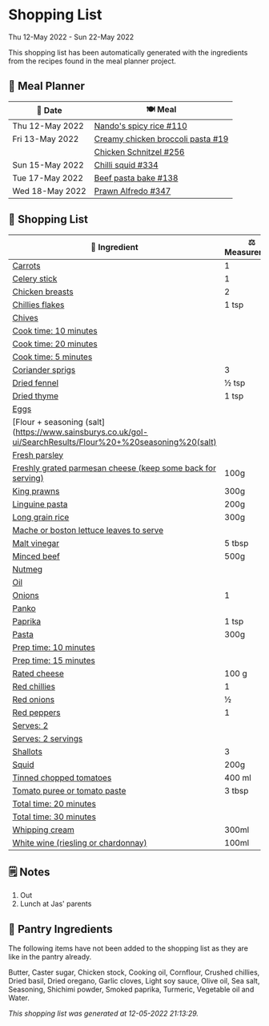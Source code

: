 # Shopping List

Thu 12-May 2022 - Sun 22-May 2022

This shopping list has been automatically generated with the ingredients from the recipes found in the meal planner project.

## 📅 Meal Planner

|📅 Date| 🍽️ Meal|
|----|----|
|Thu 12-May 2022|[Nando's spicy rice #110](https://github.com/jcallaghan/The-Cookbook/issues/110)|
|Fri 13-May 2022|[Creamy chicken broccoli pasta #19](https://github.com/jcallaghan/The-Cookbook/issues/19)|
||[Chicken Schnitzel  #256](https://github.com/jcallaghan/The-Cookbook/issues/256)|
|Sun 15-May 2022|[Chilli squid #334](https://github.com/jcallaghan/The-Cookbook/issues/334)|
|Tue 17-May 2022|[Beef pasta bake #138](https://github.com/jcallaghan/The-Cookbook/issues/138)|
|Wed 18-May 2022|[Prawn Alfredo #347](https://github.com/jcallaghan/The-Cookbook/issues/347)|

## 🛒 Shopping List

| 🍌 Ingredient| ⚖️ Measurement|
|----------|-----------|
|[Carrots](https://www.sainsburys.co.uk/gol-ui/SearchResults/Carrots)|1|
|[Celery stick](https://www.sainsburys.co.uk/gol-ui/SearchResults/Celery%20stick)|1|
|[Chicken breasts](https://www.sainsburys.co.uk/gol-ui/SearchResults/Chicken%20breasts)|2|
|[Chillies flakes](https://www.sainsburys.co.uk/gol-ui/SearchResults/Chillies%20flakes)|1 tsp|
|[Chives](https://www.sainsburys.co.uk/gol-ui/SearchResults/Chives)||
|[Cook time: 10 minutes](https://www.sainsburys.co.uk/gol-ui/SearchResults/Cook%20time:%2010%20minutes)||
|[Cook time: 20 minutes](https://www.sainsburys.co.uk/gol-ui/SearchResults/Cook%20time:%2020%20minutes)||
|[Cook time: 5 minutes](https://www.sainsburys.co.uk/gol-ui/SearchResults/Cook%20time:%205%20minutes)||
|[Coriander sprigs](https://www.sainsburys.co.uk/gol-ui/SearchResults/Coriander%20sprigs)|3|
|[Dried fennel](https://www.sainsburys.co.uk/gol-ui/SearchResults/Dried%20fennel)|½ tsp|
|[Dried thyme](https://www.sainsburys.co.uk/gol-ui/SearchResults/Dried%20thyme)|1 tsp|
|[Eggs](https://www.sainsburys.co.uk/gol-ui/SearchResults/Eggs)||
|[Flour + seasoning (salt](https://www.sainsburys.co.uk/gol-ui/SearchResults/Flour%20+%20seasoning%20(salt)||
|[Fresh parsley](https://www.sainsburys.co.uk/gol-ui/SearchResults/Fresh%20parsley)||
|[Freshly grated parmesan cheese (keep some back for serving)](https://www.sainsburys.co.uk/gol-ui/SearchResults/Freshly%20grated%20parmesan%20cheese%20(keep%20some%20back%20for%20serving))|100g|
|[King prawns](https://www.sainsburys.co.uk/gol-ui/SearchResults/King%20prawns)|300g|
|[Linguine pasta](https://www.sainsburys.co.uk/gol-ui/SearchResults/Linguine%20pasta)|200g|
|[Long grain rice](https://www.sainsburys.co.uk/gol-ui/SearchResults/Long%20grain%20rice)|300g|
|[Mache or boston lettuce leaves to serve](https://www.sainsburys.co.uk/gol-ui/SearchResults/Mache%20or%20boston%20lettuce%20leaves%20to%20serve)||
|[Malt vinegar](https://www.sainsburys.co.uk/gol-ui/SearchResults/Malt%20vinegar)|5 tbsp|
|[Minced beef](https://www.sainsburys.co.uk/gol-ui/SearchResults/Minced%20beef)|500g|
|[Nutmeg](https://www.sainsburys.co.uk/gol-ui/SearchResults/Nutmeg)||
|[Oil](https://www.sainsburys.co.uk/gol-ui/SearchResults/Oil)||
|[Onions](https://www.sainsburys.co.uk/gol-ui/SearchResults/Onions)|1|
|[Panko](https://www.sainsburys.co.uk/gol-ui/SearchResults/Panko)||
|[Paprika](https://www.sainsburys.co.uk/gol-ui/SearchResults/Paprika)|1 tsp|
|[Pasta](https://www.sainsburys.co.uk/gol-ui/SearchResults/Pasta)|300g|
|[Prep time: 10 minutes](https://www.sainsburys.co.uk/gol-ui/SearchResults/Prep%20time:%2010%20minutes)||
|[Prep time: 15 minutes](https://www.sainsburys.co.uk/gol-ui/SearchResults/Prep%20time:%2015%20minutes)||
|[Rated cheese](https://www.sainsburys.co.uk/gol-ui/SearchResults/Rated%20cheese)|100 g|
|[Red chillies](https://www.sainsburys.co.uk/gol-ui/SearchResults/Red%20chillies)|1|
|[Red onions](https://www.sainsburys.co.uk/gol-ui/SearchResults/Red%20onions)|½|
|[Red peppers](https://www.sainsburys.co.uk/gol-ui/SearchResults/Red%20peppers)|1|
|[Serves: 2](https://www.sainsburys.co.uk/gol-ui/SearchResults/Serves:%202)||
|[Serves: 2 servings](https://www.sainsburys.co.uk/gol-ui/SearchResults/Serves:%202%20servings)||
|[Shallots](https://www.sainsburys.co.uk/gol-ui/SearchResults/Shallots)|3|
|[Squid](https://www.sainsburys.co.uk/gol-ui/SearchResults/Squid)|200g|
|[Tinned chopped tomatoes](https://www.sainsburys.co.uk/gol-ui/SearchResults/Tinned%20chopped%20tomatoes)|400 ml|
|[Tomato puree or tomato paste](https://www.sainsburys.co.uk/gol-ui/SearchResults/Tomato%20puree%20or%20tomato%20paste)|3 tbsp|
|[Total time: 20 minutes](https://www.sainsburys.co.uk/gol-ui/SearchResults/Total%20time:%2020%20minutes)||
|[Total time: 30 minutes](https://www.sainsburys.co.uk/gol-ui/SearchResults/Total%20time:%2030%20minutes)||
|[Whipping cream](https://www.sainsburys.co.uk/gol-ui/SearchResults/Whipping%20cream)|300ml|
|[White wine (riesling or chardonnay)](https://www.sainsburys.co.uk/gol-ui/SearchResults/White%20wine%20(riesling%20or%20chardonnay))|100ml|

## 🗒️ Notes

1. Out
1. Lunch at Jas' parents

## 🏪 Pantry Ingredients

The following items have not been added to the shopping list as they are like in the pantry already.

Butter, Caster sugar, Chicken stock, Cooking oil, Cornflour, Crushed chillies, Dried basil, Dried oregano, Garlic cloves, Light soy sauce, Olive oil, Sea salt, Seasoning, Shichimi powder, Smoked paprika, Turmeric, Vegetable oil and Water.


_This shopping list was generated at 12-05-2022 21:13:29._